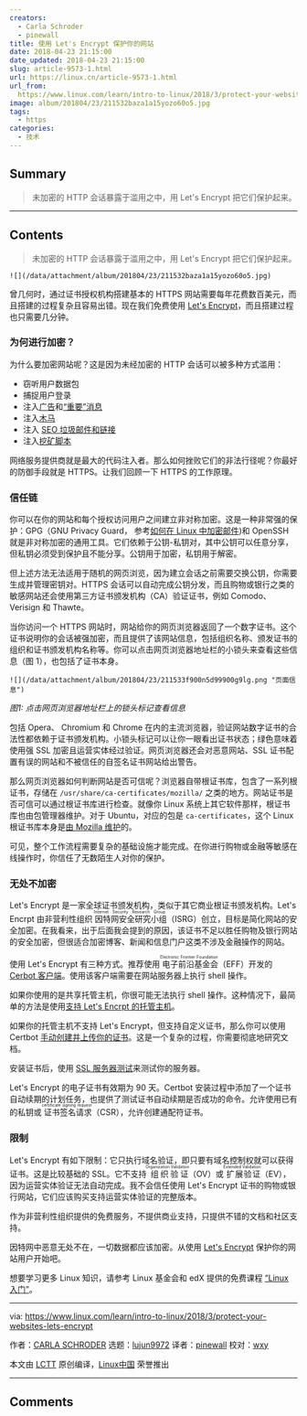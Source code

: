 ```yaml
---
creators:
  - Carla Schroder
  - pinewall
title: 使用 Let's Encrypt 保护你的网站
date: 2018-04-23 21:15:00
date_updated: 2018-04-23 21:15:00
slug: article-9573-1.html
url: https://linux.cn/article-9573-1.html
url_from: 
  https://www.linux.com/learn/intro-to-linux/2018/3/protect-your-websites-lets-encrypt
image: album/201804/23/211532baza1a15yozo60o5.jpg
tags:
  - https
categories:
  - 技术
---
```


## Summary

> 未加密的 HTTP 会话暴露于滥用之中，用 Let's Encrypt 把它们保护起来。

***

<!-- more -->

## Contents

> 
> 未加密的 HTTP 会话暴露于滥用之中，用 Let's Encrypt 把它们保护起来。
> 
> 
> 

`![](/data/attachment/album/201804/23/211532baza1a15yozo60o5.jpg)`

曾几何时，通过证书授权机构搭建基本的 HTTPS 网站需要每年花费数百美元，而且搭建的过程复杂且容易出错。现在我们免费使用 [Let's Encrypt](https://letsencrypt.org)，而且搭建过程也只需要几分钟。

### 为何进行加密？

为什么要加密网站呢？这是因为未经加密的 HTTP 会话可以被多种方式滥用：

* 窃听用户数据包
* 捕捉用户登录
* 注入[广告](https://www.thesslstore.com/blog/third-party-content-injection/)和[“重要”消息](https://blog.ryankearney.com/2013/01/comcast-caught-intercepting-and-altering-your-web-traffic/)
* 注入[木马](https://www.eff.org/deeplinks/2018/03/we-still-need-more-https-government-middleboxes-caught-injecting-spyware-ads-and)
* 注入 [SEO 垃圾邮件和链接](https://techglimpse.com/wordpress-injected-with-spam-security/)
* 注入[挖矿脚本](https://thehackernews.com/2018/03/cryptocurrency-spyware-malware.html)

网络服务提供商就是最大的代码注入者。那么如何挫败它们的非法行径呢？你最好的防御手段就是 HTTPS。让我们回顾一下 HTTPS 的工作原理。

### 信任链

你可以在你的网站和每个授权访问用户之间建立非对称加密。这是一种非常强的保护：GPG（GNU Privacy Guard， 参考[如何在 Linux 中加密邮件](https://www.linux.com/learn/how-encrypt-email-linux))和 OpenSSH 就是非对称加密的通用工具。它们依赖于公钥-私钥对，其中公钥可以任意分享，但私钥必须受到保护且不能分享。公钥用于加密，私钥用于解密。

但上述方法无法适用于随机的网页浏览，因为建立会话之前需要交换公钥，你需要生成并管理密钥对。HTTPS 会话可以自动完成公钥分发，而且购物或银行之类的敏感网站还会使用第三方证书颁发机构（CA）验证证书，例如 Comodo、 Verisign 和 Thawte。

当你访问一个 HTTPS 网站时，网站给你的网页浏览器返回了一个数字证书。这个证书说明你的会话被强加密，而且提供了该网站信息，包括组织名称、颁发证书的组织和证书颁发机构名称等。你可以点击网页浏览器地址栏的小锁头来查看这些信息（图 1），也包括了证书本身。

`![](/data/attachment/album/201804/23/211533f900n5d99900g9lg.png "页面信息")`

*图1: 点击网页浏览器地址栏上的锁头标记查看信息*

包括 Opera、 Chromium 和 Chrome 在内的主流浏览器，验证网站数字证书的合法性都依赖于证书颁发机构。小锁头标记可以让你一眼看出证书状态；绿色意味着使用强 SSL 加密且运营实体经过验证。网页浏览器还会对恶意网站、SSL 证书配置有误的网站和不被信任的自签名证书网站给出警告。

那么网页浏览器如何判断网站是否可信呢？浏览器自带根证书库，包含了一系列根证书，存储在 `/usr/share/ca-certificates/mozilla/` 之类的地方。网站证书是否可信可以通过根证书库进行检查。就像你 Linux 系统上其它软件那样，根证书库也由包管理器维护。对于 Ubuntu，对应的包是 `ca-certificates`，这个 Linux 根证书库本身是[由 Mozilla 维护](https://www.mozilla.org/en-US/about/governance/policies/security-group/certs/policy/)的。

可见，整个工作流程需要复杂的基础设施才能完成。在你进行购物或金融等敏感在线操作时，你信任了无数陌生人对你的保护。

### 无处不加密

Let's Encrypt 是一家全球证书颁发机构，类似于其它商业根证书颁发机构。Let's Encrpt 由非营利性组织<ruby> 因特网安全研究小组 <rt>  Internet Security Research Group </rt></ruby>（ISRG）创立，目标是简化网站的安全加密。在我看来，出于后面我会提到的原因，该证书不足以胜任购物及银行网站的安全加密，但很适合加密博客、新闻和信息门户这类不涉及金融操作的网站。

使用 Let's Encrypt 有三种方式。推荐使用<ruby> 电子前沿基金会 <rt>  Electronic Frontier Foundation </rt></ruby>（EFF）开发的 [Cerbot 客户端](https://certbot.eff.org/)。使用该客户端需要在网站服务器上执行 shell 操作。

如果你使用的是共享托管主机，你很可能无法执行 shell 操作。这种情况下，最简单的方法是使用[支持 Let's Encrpt 的托管主机](https://community.letsencrypt.org/t/web-hosting-who-support-lets-encrypt/6920)。

如果你的托管主机不支持 Let's Encrypt，但支持自定义证书，那么你可以使用 Certbot [手动创建并上传你的证书](https://community.letsencrypt.org/t/web-hosting-who-support-lets-encrypt/6920)。这是一个复杂的过程，你需要彻底地研究文档。

安装证书后，使用 [SSL 服务器测试](https://www.ssllabs.com/ssltest/)来测试你的服务器。

Let's Encrypt 的电子证书有效期为 90 天。Certbot 安装过程中添加了一个证书自动续期的计划任务，也提供了测试证书自动续期是否成功的命令。允许使用已有的私钥或<ruby> 证书签名请求 <rt>  certificate signing request </rt></ruby>（CSR），允许创建通配符证书。

### 限制

Let's Encrypt 有如下限制：它只执行域名验证，即只要有域名控制权就可以获得证书。这是比较基础的 SSL。它不支持<ruby> 组织验证 <rt>  Organization Validation </rt></ruby>（OV）或<ruby> 扩展验证 <rt>  Extended Validation </rt></ruby>（EV），因为运营实体验证无法自动完成。我不会信任使用 Let's Encrypt 证书的购物或银行网站，它们应该购买支持运营实体验证的完整版本。

作为非营利性组织提供的免费服务，不提供商业支持，只提供不错的文档和社区支持。

因特网中恶意无处不在，一切数据都应该加密。从使用 [Let's Encrypt](https://letsencrypt.org/) 保护你的网站用户开始吧。

想要学习更多 Linux 知识，请参考 Linux 基金会和 edX 提供的免费课程 [“Linux 入门”](https://training.linuxfoundation.org/linux-courses/system-administration-training/introduction-to-linux)。

---

via: <https://www.linux.com/learn/intro-to-linux/2018/3/protect-your-websites-lets-encrypt>

作者：[CARLA SCHRODER](https://www.linux.com/users/cschroder) 选题：[lujun9972](https://github.com/lujun9972) 译者：[pinewall](https://github.com/pinewall) 校对：[wxy](https://github.com/wxy)

本文由 [LCTT](https://github.com/LCTT/TranslateProject) 原创编译，[Linux中国](https://linux.cn/) 荣誉推出

***

## Comments
